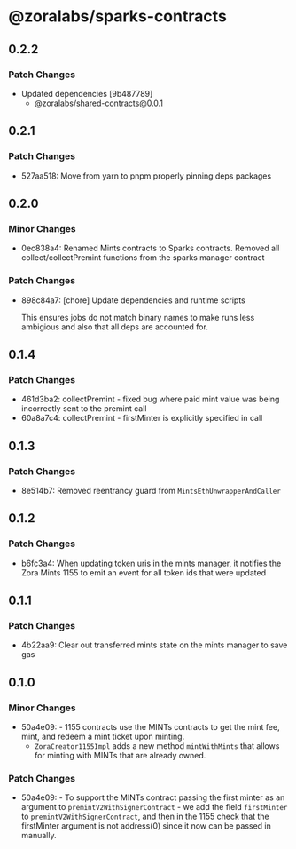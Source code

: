 # @zoralabs/sparks-contracts

## 0.2.2

### Patch Changes

- Updated dependencies [9b487789]
  - @zoralabs/shared-contracts@0.0.1

## 0.2.1

### Patch Changes

- 527aa518: Move from yarn to pnpm properly pinning deps packages

## 0.2.0

### Minor Changes

- 0ec838a4: Renamed Mints contracts to Sparks contracts. Removed all collect/collectPremint functions from the sparks manager contract

### Patch Changes

- 898c84a7: [chore] Update dependencies and runtime scripts

  This ensures jobs do not match binary names to make runs less ambigious and also that all deps are accounted for.

## 0.1.4

### Patch Changes

- 461d3ba2: collectPremint - fixed bug where paid mint value was being incorrectly sent to the premint call
- 60a8a7c4: collectPremint - firstMinter is explicitly specified in call

## 0.1.3

### Patch Changes

- 8e514b7: Removed reentrancy guard from `MintsEthUnwrapperAndCaller`

## 0.1.2

### Patch Changes

- b6fc3a4: When updating token uris in the mints manager, it notifies the Zora Mints 1155 to emit an event for all token ids that were updated

## 0.1.1

### Patch Changes

- 4b22aa9: Clear out transferred mints state on the mints manager to save gas

## 0.1.0

### Minor Changes

- 50a4e09: - 1155 contracts use the MINTs contracts to get the mint fee, mint, and redeem a mint ticket upon minting.
  - `ZoraCreator1155Impl` adds a new method `mintWithMints` that allows for minting with MINTs that are already owned.

### Patch Changes

- 50a4e09: - To support the MINTs contract passing the first minter as an argument to `premintV2WithSignerContract` - we add the field `firstMinter` to `premintV2WithSignerContract`, and then in the 1155 check that the firstMinter argument is not address(0) since it now can be passed in manually.
